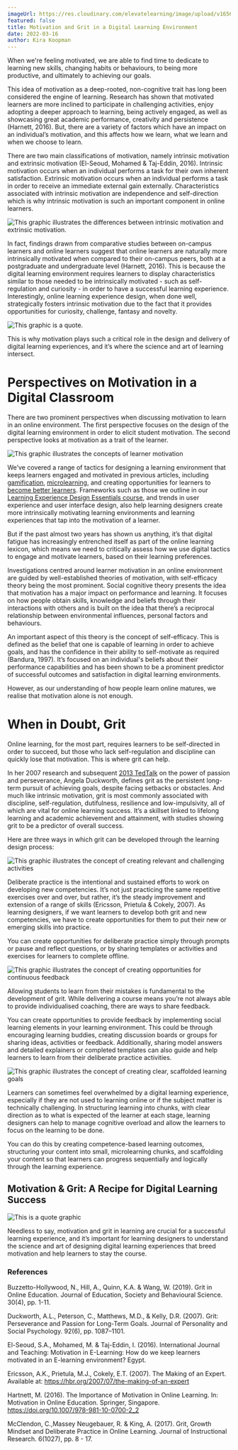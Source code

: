 ```yaml
---
imageUrl: https://res.cloudinary.com/elevatelearning/image/upload/v1656337717/site-articles/motivation-and-grit-in-a-digital-learning-environment/Blog_Banner_ksfpu5.png
featured: false
title: Motivation and Grit in a Digital Learning Environment
date: 2022-03-16
author: Kira Koopman
---
```

When we're feeling motivated, we are able to find time to dedicate to learning new skills, changing habits or behaviours, to being more productive, and ultimately to achieving our goals. 

This idea of motivation as a deep-rooted, non-cognitive trait has long been considered the engine of learning. Research has shown that motivated learners are more inclined to participate in challenging activities, enjoy adopting a deeper approach to learning, being actively engaged, as well as showcasing great academic performance, creativity and persistence (Harnett, 2016). But, there are a variety of factors which have an impact on an individual’s motivation, and this affects how we learn, what we learn and when we choose to learn. 

There are two main classifications of motivation, namely intrinsic motivation and extrinsic motivation (El-Seoud, Mohamed & Taj-Eddin, 2016). Intrinsic motivation occurs when an individual performs a task for their own inherent satisfaction. Extrinsic motivation occurs when an individual performs a task in order to receive an immediate external gain externally. Characteristics associated with intrinsic motivation are independence and self-direction which is why intrinsic motivation is such an important component in online learners. 

<img src="https://res.cloudinary.com/elevatelearning/image/upload/c_scale,w_1280/v1655978131/site-articles/motivation-and-grit-in-a-digital-learning-environment/Intrinscic_and_Extrinsic_Motivation_msw6ay.jpg" alt="This graphic illustrates the differences between intrinsic motivation and extrinsic motivation." title="Intrinsic Motivation vs. Extrinsic Motivation" class="img-center"/>

</br>

In fact, findings drawn from comparative studies between on-campus learners and online learners suggest that online learners are naturally more intrinsically motivated when compared to their on-campus peers, both at a postgraduate and undergraduate level (Harnett, 2016). This is because the digital learning environment requires learners to display characteristics similar to those needed to be intrinsically motivated - such as self-regulation and curiosity - in order to have a successful learning experience. Interestingly, online learning experience design, when done well, strategically fosters intrinsic motivation due to the fact that it provides opportunities for curiosity, challenge, fantasy and novelty. 

<img src="https://res.cloudinary.com/elevatelearning/image/upload/c_scale,w_885/v1655978129/site-articles/motivation-and-grit-in-a-digital-learning-environment/Online_Learning_pcgoai.jpg" alt="This graphic is a quote." title="Quote Graphic" class="img-center"/>

This is why motivation plays such a critical role in the design and delivery of digital learning experiences, and it’s where the science and art of learning intersect. 

# Perspectives on Motivation in a Digital Classroom

There are two prominent perspectives when discussing motivation to learn in an online environment. The first perspective focuses on the design of the digital learning environment in order to elicit student motivation. The second perspective looks at motivation as a trait of the learner. 

<img src="https://res.cloudinary.com/elevatelearning/image/upload/v1655978132/site-articles/motivation-and-grit-in-a-digital-learning-environment/Motivation_as_a_Trait_of_the_Learner_lyxukf.jpg" alt="This graphic illustrates the concepts of learner motivation" title="Icon graphic" class="ime-center"/>

We’ve covered a range of tactics for designing a learning environment that keeps learners engaged and motivated in previous articles, including [gamification](https://elevatelearning.org/insights/using-gamification-to-motivate-learning/), [microlearning](https://elevatelearning.org/insights/the-benefits-of-microlearning-to-achieve-learning-goals/), and creating opportunities for learners to [become better learners](https://elevatelearning.org/insights/how-to-become-a-better-learner/). Frameworks such as those we outline in our [Learning Experience Design Essentials course](https://lxd.elevatelearning.org/), and trends in user experience and user interface design, also help learning designers create more intrinsically motivating learning environments and learning experiences that tap into the motivation of a learner. 

But if the past almost two years has shown us anything, it’s that digital fatigue has increasingly entrenched itself as part of the online learning lexicon, which means we need to critically assess how we use digital tactics to engage and motivate learners, based on their learning preferences. 

Investigations centred around learner motivation in an online environment are guided by well-established theories of motivation, with self-efficacy theory being the most prominent. Social cognitive theory presents the idea that motivation has a major impact on performance and learning. It focuses on how people obtain skills, knowledge and beliefs through their interactions with others and is built on the idea that there’s a reciprocal relationship between environmental influences, personal factors and behaviours. 

An important aspect of this theory is the concept of self-efficacy. This is defined as the belief that one is capable of learning in order to achieve goals, and has the confidence in their ability to self-motivate as required (Bandura, 1997). It’s focused on an individual's beliefs about their performance capabilities and has been shown to be a prominent predictor of successful outcomes and satisfaction in digital learning environments.  

However, as our understanding of how people learn online matures, we realise that motivation alone is not enough. 

# When in Doubt, Grit

Online learning, for the most part, requires learners to be self-directed in order to succeed, but those who lack self-regulation and discipline can quickly lose that motivation. This is where grit can help. 

In her 2007 research and subsequent [2013 TedTalk](https://www.ted.com/talks/angela_lee_duckworth_grit_the_power_of_passion_and_perseverance) on the power of passion and perseverance, Angela Duckworth, defines grit as the persistent long-term pursuit of achieving goals, despite facing setbacks or obstacles. And much like intrinsic motivation, grit is most commonly associated with discipline, self-regulation, dutifulness, resilience and low-impulsivity, all of which are vital for online learning success. It’s a skillset linked to lifelong learning and academic achievement and attainment, with studies showing grit to be a predictor of overall success. 

Here are three ways in which grit can be developed through the learning design process:

<img src="https://res.cloudinary.com/elevatelearning/image/upload/c_scale,w_489/v1655978131/site-articles/motivation-and-grit-in-a-digital-learning-environment/Create_Relevant_Challenging_Practice_Activities_dxzpnl.jpg" alt="This graphic illustrates the concept of creating relevant and challenging activities" title="Create relevant, challenging activities" class="img-center"/>

Deliberate practice is the intentional and sustained efforts to work on developing new competencies. It’s not just practicing the same repetitive exercises over and over, but rather, it’s the steady improvement and extension of a range of skills (Ericsson, Prietula & Cokely, 2007). As learning designers, if we want learners to develop both grit and new competencies, we have to create opportunities for them to put their new or emerging skills into practice. 

You can create opportunities for deliberate practice simply through prompts or pause and reflect questions, or by sharing templates or activities and exercises for learners to complete offline.  

<img src="https://res.cloudinary.com/elevatelearning/image/upload/v1655978132/site-articles/motivation-and-grit-in-a-digital-learning-environment/Create_Opportunities_for_Continuous_Feedback_ba5u2h.jpg" alt="This graphic illustrates the concept of creating opportunities for continuous feedback" title="Create opportunities for continuous feedback" class="img-center"/>

Allowing students to learn from their mistakes is fundamental to the development of grit. While delivering a course means you’re not always able to provide individualised coaching, there are ways to share feedback. 

You can create opportunities to provide feedback by implementing social learning elements in your learning environment. This could be through encouraging learning buddies, creating discussion boards or groups for sharing ideas, activities or feedback. Additionally, sharing model answers and detailed explainers or completed templates can also guide and help learners to learn from their deliberate practice activities. 

<img src="https://res.cloudinary.com/elevatelearning/image/upload/v1655978133/site-articles/motivation-and-grit-in-a-digital-learning-environment/Create_Clear_Scaffolded_Learning_Goals_xy4sz4.jpg" alt="This graphic illustrates the concept of creating clear, scaffolded learning goals" title="Create clear, scaffolded learning goals" class="img-center"/>

Learners can sometimes feel overwhelmed by a digital learning experience, especially if they are not used to learning online or if the subject matter is technically challenging. In structuring learning into chunks, with clear direction as to what is expected of the learner at each stage, learning designers can help to manage cognitive overload and allow the learners to focus on the learning to be done. 

You can do this by creating competence-based learning outcomes, structuring your content into small, microlearning chunks, and scaffolding your content so that learners can progress sequentially and logically through the learning experience.  

## Motivation & Grit: A Recipe for Digital Learning Success

<img src="https://res.cloudinary.com/elevatelearning/image/upload/v1655978130/site-articles/motivation-and-grit-in-a-digital-learning-environment/Grit_and_Learning_voi8fp.jpg" alt="This is a quote graphic" title="Quote graphic" class="img-center"/>

Needless to say, motivation and grit in learning are crucial for a successful learning experience, and it’s important for learning designers to understand the science and art of designing digital learning experiences that breed motivation and help learners to stay the course. 

### References

Buzzetto-Hollywood, N., Hill, A., Quinn, K.A. & Wang, W. (2019). Grit in Online Education. Journal of Education, Society and Behavioural Science. 30(4), pp. 1-11.

Duckworth, A.L., Peterson, C., Matthews, M.D., & Kelly, D.R. (2007). Grit: Perseverance and Passion for Long-Term Goals. Journal of Personality and Social Psychology. 92(6), pp. 1087–1101.

El-Seoud, S.A., Mohamed, M. & Taj-Eddin, I. (2016). International Journal and Teaching: Motivation in E-Learning: How do we keep learners motivated in an E-learning environment? Egypt.

Ericsson, A.K., Prietula, M.J., Cokely, E.T. (2007). The Making of an Expert. Available at: https://hbr.org/2007/07/the-making-of-an-expert 

Hartnett, M. (2016). The Importance of Motivation in Online Learning. In: Motivation in Online Education. Springer, Singapore. https://doi.org/10.1007/978-981-10-0700-2_2

McClendon, C.,Massey Neugebauer, R. & King, A. (2017). Grit, Growth Mindset and Deliberate Practice in Online Learning.  Journal of Instructional Research. 6(1027), pp. 8 - 17.